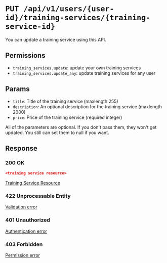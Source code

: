 # `PUT /api/v1/users/{user-id}/training-services/{training-service-id}`
You can update a training service using this API.


## Permissions

- `training_services.update`: update your own training services
- `training_services.update_any`: update training services for any user

## Params

- `title`: Title of the training service (maxlength 255)
- `description`: An optional description for the training service (maxlength 2000)
- `price`: Price of the training service (required integer)

All of the parameters are optional. If you don't pass them, they won't get updated.
You still can set them to null if you want.

## Response

### 200 OK

```json
<training service resource>
```

[Training Service Resource](../../resources/training_service.md)

### 422 Unprocessable Entity
[Validation error](../../validation-errors.md)

### 401 Unauthorized
[Authentication error](../../authentication-errors.md)

### 403 Forbidden
[Permission error](../../permission-errors.md)
